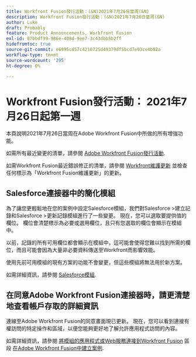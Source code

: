 ```yaml
---
title: Workfront Fusion發行活動：(&N)2021年7月26日當周(&N)
description: Workfront Fusion發行活動：(&N)2021年7月26日當周(&N)
author: Luke
draft: Probably
feature: Product Announcements, Workfront Fusion
exl-id: 07bbdf99-986e-408d-9ee7-3c43dbb5b2ff
hidefromtoc: true
source-git-commit: e6995cd57c4210725d49379df5bcd7e93ce4b02a
workflow-type: tm+mt
source-wordcount: '295'
ht-degree: 0%

---
```


# Workfront Fusion發行活動： 2021年7月26日起第一週

本頁說明2021年7月26日當周在Adobe Workfront Fusion中所做的所有增強功能。

如需所有最近變更的清單，請參閱 [Adobe Workfront Fusion發行活動](../../../product-announcements/product-releases/fusion-release-activity/fusion-release-activity.md).

如需Workfront Fusion最近錯誤修正的清單，請參閱 [Workfront維護更新](https://experienceleague.adobe.com/docs/workfront-known-issues/releases/current-updates.html) 並檢查任何標示為「Workfront Fusion維護更新」的更新。

## Salesforce連接器中的簡化模組

為了讓您更輕鬆地在您的案例中設定Salesforce模組，我們對Salesforce >建立記錄和Salesforce >更新記錄模組進行了一些變更。 現在，您可以選取要提供值的欄位。 欄位會清楚標示為必要或選用欄位，且只有您選取的欄位會顯示在模組中。

以前，記錄的所有可用欄位都會顯示在模組中，這可能會使得您難以找到所需的欄位，而且可能會因為大量非必要資料傳送至Workfront而影響效能。

使用先前可用模組的現有方案的功能不會變更，但這些模組將無法用於新方案。

如需詳細資訊，請參閱 [Salesforce模組](../../../workfront-fusion/apps-and-their-modules/salesforce-modules.md).

## 在同意Adobe Workfront Fusion連接器時，請更清楚地查看帳戶存取的詳細資訊

連線至Adobe Workfront Fusion的同意畫面現已更新。 現在，您可以看到連接有權訪問的特定操作和區域，以便您能夠更好地了解允許應用程式訪問的內容。

如需詳細資訊，請參閱 [將模組的應用程式或Web服務連接到Workfront Fusion](../../../workfront-fusion/scenarios/create-a-scenario.md#connect) 區段 [在Adobe Workfront Fusion中建立案例](../../../workfront-fusion/scenarios/create-a-scenario.md).

